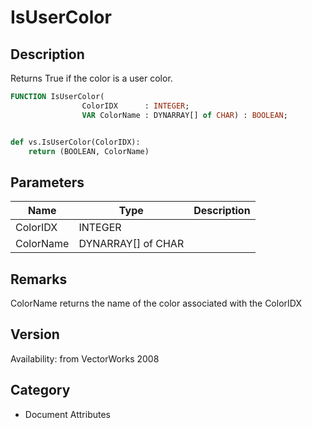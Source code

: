# IsUserColor

## Description
Returns True if the color is a user color.

```pascal
FUNCTION IsUserColor(
				ColorIDX      : INTEGER;
				VAR ColorName : DYNARRAY[] of CHAR) : BOOLEAN;
```

```python

def vs.IsUserColor(ColorIDX):
    return (BOOLEAN, ColorName)
```

## Parameters
|Name|Type|Description|
|---|---|---|
|ColorIDX|INTEGER||
|ColorName|DYNARRAY[] of CHAR||

## Remarks
ColorName returns the name of the color associated with the ColorIDX

## Version
Availability: from VectorWorks 2008
## Category
* Document Attributes

